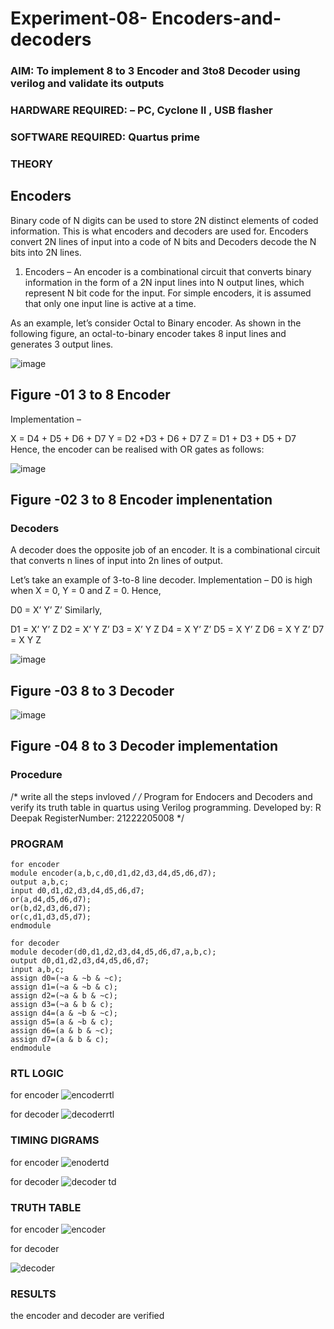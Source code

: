 # Experiment-08- Encoders-and-decoders 
### AIM: To implement 8 to 3 Encoder and  3to8 Decoder using verilog and validate its outputs
### HARDWARE REQUIRED:  – PC, Cyclone II , USB flasher
### SOFTWARE REQUIRED:   Quartus prime
### THEORY 

## Encoders
Binary code of N digits can be used to store 2N distinct elements of coded information. This is what encoders and decoders are used for. Encoders convert 2N lines of input into a code of N bits and Decoders decode the N bits into 2N lines.

1. Encoders –
An encoder is a combinational circuit that converts binary information in the form of a 2N input lines into N output lines, which represent N bit code for the input. For simple encoders, it is assumed that only one input line is active at a time.

As an example, let’s consider Octal to Binary encoder. As shown in the following figure, an octal-to-binary encoder takes 8 input lines and generates 3 output lines.

![image](https://user-images.githubusercontent.com/36288975/171543588-bc0746df-a173-4b35-989e-5fb7d385fe8a.png)
## Figure -01 3 to 8 Encoder 


Implementation –

X = D4 + D5 + D6 + D7
Y = D2 +D3 + D6 + D7
Z = D1 + D3 + D5 + D7 
Hence, the encoder can be realised with OR gates as follows:


![image](https://user-images.githubusercontent.com/36288975/171543740-68403b82-aa93-4c98-9343-f32b14885a2e.png)
## Figure -02 3 to 8 Encoder implenentation 

 ### Decoders 
A decoder does the opposite job of an encoder. It is a combinational circuit that converts n lines of input into 2n lines of output.

Let’s take an example of 3-to-8 line decoder.
Implementation –
D0 is high when X = 0, Y = 0 and Z = 0. Hence,

D0 = X’ Y’ Z’ 
Similarly,

D1 = X’ Y’ Z
D2 = X’ Y Z’
D3 = X’ Y Z
D4 = X Y’ Z’
D5 = X Y’ Z
D6 = X Y Z’
D7 = X Y Z 


![image](https://user-images.githubusercontent.com/36288975/171543978-ee2d0671-2846-40a1-8705-507fd6287a49.png)
## Figure -03 8 to 3 Decoder 



![image](https://user-images.githubusercontent.com/36288975/171543866-5a6eace6-8683-49d7-9c4f-a7cb30ec3035.png)
## Figure -04 8 to 3 Decoder implementation 

### Procedure
/* write all the steps invloved */
/*
Program for Endocers and Decoders  and verify its truth table in quartus using Verilog programming.
Developed by: R Deepak
RegisterNumber: 21222205008 
*/


### PROGRAM 
```
for encoder
module encoder(a,b,c,d0,d1,d2,d3,d4,d5,d6,d7);
output a,b,c;
input d0,d1,d2,d3,d4,d5,d6,d7;
or(a,d4,d5,d6,d7);
or(b,d2,d3,d6,d7);
or(c,d1,d3,d5,d7);
endmodule
```
```
for decoder
module decoder(d0,d1,d2,d3,d4,d5,d6,d7,a,b,c);
output d0,d1,d2,d3,d4,d5,d6,d7;
input a,b,c;
assign d0=(~a & ~b & ~c);
assign d1=(~a & ~b & c);
assign d2=(~a & b & ~c);
assign d3=(~a & b & c);
assign d4=(a & ~b & ~c);
assign d5=(a & ~b & c);
assign d6=(a & b & ~c);
assign d7=(a & b & c);
endmodule
```





### RTL LOGIC  
for encoder
![encoderrtl](https://github.com/DeepakR2004/Experiment-08-Encoders-and-decoders-/assets/131233950/f0ac04e0-f812-441b-997a-e30b8dd13492)

for decoder
![decoderrtl](https://github.com/DeepakR2004/Experiment-08-Encoders-and-decoders-/assets/131233950/1e0a48aa-314e-4c05-9e3b-c502f4e43014)







### TIMING DIGRAMS  
for encoder
![enodertd](https://github.com/DeepakR2004/Experiment-08-Encoders-and-decoders-/assets/131233950/4d4e5e99-fca3-4e84-9316-d6cc646a826f)

for decoder
![decoder td](https://github.com/DeepakR2004/Experiment-08-Encoders-and-decoders-/assets/131233950/46cad8e4-e9d1-4d10-b205-670d46f83547)





### TRUTH TABLE 
for encoder
![encoder](https://github.com/DeepakR2004/Experiment-08-Encoders-and-decoders-/assets/131233950/f7134005-4b29-4f23-bf56-c37b41b046da)


for decoder

![decoder](https://github.com/DeepakR2004/Experiment-08-Encoders-and-decoders-/assets/131233950/c85c6022-dc82-4e54-b0bd-d309f40ff642)





### RESULTS 
the encoder and decoder are verified
